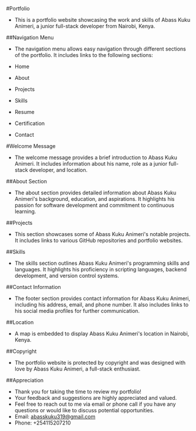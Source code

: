 #Portfolio
- This is a portfolio website showcasing the work and skills of Abass Kuku Animeri, a junior full-stack developer from Nairobi, Kenya.

##Navigation Menu
- The navigation menu allows easy navigation through different sections of the portfolio. It includes links to the following sections:

- Home
- About
- Projects
- Skills
- Resume
- Certification
- Contact
  
#Welcome Message
- The welcome message provides a brief introduction to Abass Kuku Animeri. It includes information about his name, role as a junior full-stack developer, and location.

##About Section
- The about section provides detailed information about Abass Kuku Animeri's background, education, and aspirations. It highlights his passion for software development and commitment to continuous learning.

##Projects
- This section showcases some of Abass Kuku Animeri's notable projects. It includes links to various GitHub repositories and portfolio websites.

##Skills
- The skills section outlines Abass Kuku Animeri's programming skills and languages. It highlights his proficiency in scripting languages, backend development, and version control systems.

##Contact Information
- The footer section provides contact information for Abass Kuku Animeri, including his address, email, and phone number. It also includes links to his social media profiles for further communication.

##Location
- A map is embedded to display Abass Kuku Animeri's location in Nairobi, Kenya.

##Copyright
- The portfolio website is protected by copyright and was designed with love by Abass Kuku Animeri, a full-stack enthusiast.

##Appreciation
- Thank you for taking the time to review my portfolio!
- Your feedback and suggestions are highly appreciated and valued.
- Feel free to reach out to me via email or phone call if you have any questions or would like to discuss potential opportunities.
- Email: abasskuku319@gmail.com
- Phone: +254115207210

